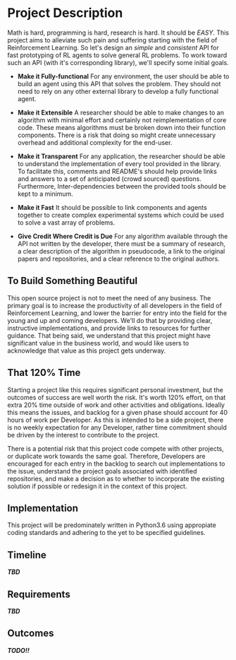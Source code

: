 # Project Description
Math is hard, programming is hard, research is hard. It should be *EASY*. This project aims to alleviate such pain and 
suffering starting with the field of Reinforcement Learning. So let's design an *simple* and *consistent* API for fast 
prototyping of RL agents to solve general RL problems.  To work toward such an API (with it's corresponding library), 
we'll specify some initial goals.

- **Make it Fully-functional** For any environment, the user should be able to build an agent using this API that 
solves the problem. They should not need to rely on any other external library to develop a fully functional agent.

- **Make it Extensible** A researcher should be able to make changes to an algorithm with minimal effort and certainly 
not reimplementation of core code. These means algorithms must be broken down into their function components. There is
a risk that doing so might create unnecessary overhead and additional complexity for the end-user.

- **Make it Transparent** For any application, the researcher should be able to understand the implementation of every
tool provided in the library. To facilitate this, comments and README's should help provide links and answers to a set
of anticipated (crowd sourced) questions. Furthermore, Inter-dependencies between the provided tools should be kept to
a minimum.

- **Make it Fast** It should be possible to link components and agents together to create complex experimental
systems which could be used to solve a vast array of problems.

- **Give Credit Where Credit is Due** For any algorithm available through the API not written by the developer, 
there must be a summary of research, a clear description of the algorithm in pseudocode, a link to the original 
papers and repositories, and a clear reference to the original authors.

## To Build Something Beautiful
This open source project is not to meet the need of any business. The primary goal is to increase the productivity of
all developers in the field of Reinforcement Learning, and lower the barrier for entry into the field for the young
and up and coming developers. We'll do that by providing clear, instructive implementations, and provide links to 
resources for further guidance. That being said, we understand that this project might have significant value in the 
business world, and would like users to acknowledge that value as this project gets underway.

## That 120% Time
Starting a project like this requires significant personal investment, but the outcomes of success are well worth the
risk. It's worth 120% effort, on that extra 20% time outside of work and other activities and obligations. Ideally
this means the issues, and backlog for a given phase should account for 40 hours of work per Developer. As this is 
intended to be a side project, there is no weekly expectation for any Developer, rather time commitment should be 
driven by the interest to contribute to the project.

There is a potential risk that this project code compete with other projects, or duplicate work towards the same goal.
Therefore, Developers are encouraged for each entry in the backlog to search out implementations to the issue, 
understand the project goals associated with identified repositories, and make a decision as to whether to incorporate
the existing solution if possible or redesign it in the context of this project.

## Implementation
This project will be predominately written in Python3.6 using appropiate coding standards and adhering to the yet to be
specified guidelines.

## Timeline
***TBD***

## Requirements
***TBD***

## Outcomes
***TODO!!***
  
